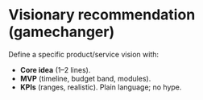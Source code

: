 # Visionary recommendation (gamechanger)
Define a specific product/service vision with:
- **Core idea** (1–2 lines).
- **MVP** (timeline, budget band, modules).
- **KPIs** (ranges, realistic).
Plain language; no hype.

